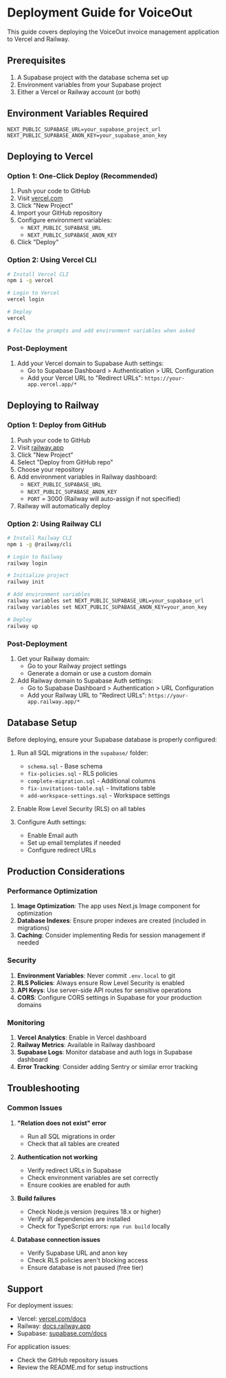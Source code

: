 # Deployment Guide for VoiceOut

This guide covers deploying the VoiceOut invoice management application to Vercel and Railway.

## Prerequisites

1. A Supabase project with the database schema set up
2. Environment variables from your Supabase project
3. Either a Vercel or Railway account (or both)

## Environment Variables Required

```env
NEXT_PUBLIC_SUPABASE_URL=your_supabase_project_url
NEXT_PUBLIC_SUPABASE_ANON_KEY=your_supabase_anon_key
```

## Deploying to Vercel

### Option 1: One-Click Deploy (Recommended)

1. Push your code to GitHub
2. Visit [vercel.com](https://vercel.com)
3. Click "New Project"
4. Import your GitHub repository
5. Configure environment variables:
   - `NEXT_PUBLIC_SUPABASE_URL`
   - `NEXT_PUBLIC_SUPABASE_ANON_KEY`
6. Click "Deploy"

### Option 2: Using Vercel CLI

```bash
# Install Vercel CLI
npm i -g vercel

# Login to Vercel
vercel login

# Deploy
vercel

# Follow the prompts and add environment variables when asked
```

### Post-Deployment

1. Add your Vercel domain to Supabase Auth settings:
   - Go to Supabase Dashboard > Authentication > URL Configuration
   - Add your Vercel URL to "Redirect URLs": `https://your-app.vercel.app/*`

## Deploying to Railway

### Option 1: Deploy from GitHub

1. Push your code to GitHub
2. Visit [railway.app](https://railway.app)
3. Click "New Project"
4. Select "Deploy from GitHub repo"
5. Choose your repository
6. Add environment variables in Railway dashboard:
   - `NEXT_PUBLIC_SUPABASE_URL`
   - `NEXT_PUBLIC_SUPABASE_ANON_KEY`
   - `PORT` = 3000 (Railway will auto-assign if not specified)
7. Railway will automatically deploy

### Option 2: Using Railway CLI

```bash
# Install Railway CLI
npm i -g @railway/cli

# Login to Railway
railway login

# Initialize project
railway init

# Add environment variables
railway variables set NEXT_PUBLIC_SUPABASE_URL=your_supabase_url
railway variables set NEXT_PUBLIC_SUPABASE_ANON_KEY=your_anon_key

# Deploy
railway up
```

### Post-Deployment

1. Get your Railway domain:
   - Go to your Railway project settings
   - Generate a domain or use a custom domain
2. Add Railway domain to Supabase Auth settings:
   - Go to Supabase Dashboard > Authentication > URL Configuration
   - Add your Railway URL to "Redirect URLs": `https://your-app.railway.app/*`

## Database Setup

Before deploying, ensure your Supabase database is properly configured:

1. Run all SQL migrations in the `supabase/` folder:
   - `schema.sql` - Base schema
   - `fix-policies.sql` - RLS policies
   - `complete-migration.sql` - Additional columns
   - `fix-invitations-table.sql` - Invitations table
   - `add-workspace-settings.sql` - Workspace settings

2. Enable Row Level Security (RLS) on all tables

3. Configure Auth settings:
   - Enable Email auth
   - Set up email templates if needed
   - Configure redirect URLs

## Production Considerations

### Performance Optimization

1. **Image Optimization**: The app uses Next.js Image component for optimization
2. **Database Indexes**: Ensure proper indexes are created (included in migrations)
3. **Caching**: Consider implementing Redis for session management if needed

### Security

1. **Environment Variables**: Never commit `.env.local` to git
2. **RLS Policies**: Always ensure Row Level Security is enabled
3. **API Keys**: Use server-side API routes for sensitive operations
4. **CORS**: Configure CORS settings in Supabase for your production domains

### Monitoring

1. **Vercel Analytics**: Enable in Vercel dashboard
2. **Railway Metrics**: Available in Railway dashboard
3. **Supabase Logs**: Monitor database and auth logs in Supabase dashboard
4. **Error Tracking**: Consider adding Sentry or similar error tracking

## Troubleshooting

### Common Issues

1. **"Relation does not exist" error**
   - Run all SQL migrations in order
   - Check that all tables are created

2. **Authentication not working**
   - Verify redirect URLs in Supabase
   - Check environment variables are set correctly
   - Ensure cookies are enabled for auth

3. **Build failures**
   - Check Node.js version (requires 18.x or higher)
   - Verify all dependencies are installed
   - Check for TypeScript errors: `npm run build` locally

4. **Database connection issues**
   - Verify Supabase URL and anon key
   - Check RLS policies aren't blocking access
   - Ensure database is not paused (free tier)

## Support

For deployment issues:
- Vercel: [vercel.com/docs](https://vercel.com/docs)
- Railway: [docs.railway.app](https://docs.railway.app)
- Supabase: [supabase.com/docs](https://supabase.com/docs)

For application issues:
- Check the GitHub repository issues
- Review the README.md for setup instructions